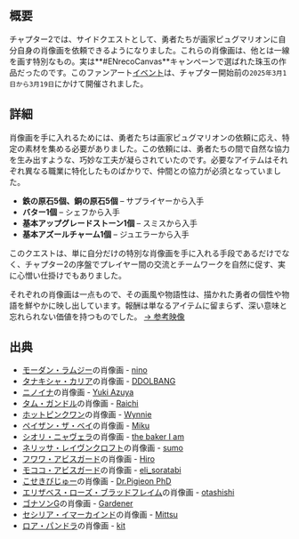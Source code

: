 <!-- title: 肖像画 -->

<!-- quote: これを見ると、なんだか懐かしい気持ちになる…… -->

<!-- chapters: 1 -->

<!-- images: (モーダン・ラムジーの肖像画), (タナキシャ・カリアの肖像画), (ニノイナの肖像画), (タム・ガンドルの肖像画), (ホットピンクワンの肖像画), (ペイザン・ザ・ベイの肖像画), (シオリ・ニャヴェラの肖像画), (ネリッサ・ジュリエット・レイヴンクロフトの肖像画), (フワワ・アビスガードの肖像画), (モココ・アビスガードの肖像画), (こせきびじゅーの肖像画), (エリザベス・ローズ・ブラッドフレイムの肖像画), (ゴナソンGの肖像画), (セシリア・イマーカインドの肖像画), (ロア・パンドラの肖像画) -->

<!-- model: false -->

## 概要

チャプター2では、サイドクエストとして、勇者たちが画家ピュグマリオンに自分自身の肖像画を依頼できるようになりました。これらの肖像画は、他とは一線を画す特別なもの。実は**#ENrecoCanvas**キャンペーンで選ばれた珠玉の作品だったのです。このファンアート[イベント](https://x.com/hololive_En/status/1895609934085325149)は、チャプター開始前の`2025年3月1日から3月19日`にかけて開催されました。

## 詳細

肖像画を手に入れるためには、勇者たちは画家ピュグマリオンの依頼に応え、特定の素材を集める必要がありました。この依頼には、勇者たちの間で自然な協力を生み出すような、巧妙な工夫が凝らされていたのです。必要なアイテムはそれぞれ異なる職業に特化したものばかりで、仲間との協力が必須となっていました。

- **鉄の原石5個、銅の原石5個** – サプライヤーから入手
- **バター1個** – シェフから入手
- **基本アップグレードストーン1個** – スミスから入手
- **基本アズールチャーム1個** – ジュエラーから入手

このクエストは、単に自分だけの特別な肖像画を手に入れる手段であるだけでなく、チャプター2の序盤でプレイヤー間の交流とチームワークを自然に促す、実に心憎い仕掛けでもありました。

それぞれの肖像画は一点もので、その画風や物語性は、描かれた勇者の個性や物語を鮮やかに映し出しています。報酬は単なるアイテムに留まらず、深い意味と忘れられない価値を持つものでした。
[→ 参考映像](https://www.youtube.com/live/CVF91CqGD80?si=xnTcW4oA0I5l5zax&t=4441)

## 出典

- [モーダン・ラムジー](#entry:calli-entry)の肖像画 - [nino](https://x.com/2nochuu/status/1902511940938952880)
- [タナキシャ・カリア](#entry:kiara-entry)の肖像画 - [DDOLBANG](https://x.com/DDOLBANG11/status/1901809462907896270/photo/1)
- [ニノイナ](#entry:ina-entry)の肖像画 - [Yuki Azuya](https://x.com/YukiAzuyaYuki/status/1897289589376815208/photo/1)
- [タム・ガンドル](#entry:kronii-entry)の肖像画 - [Raichi](https://x.com/KirisakiLychee/status/1902258670706237921)
- [ホットピンクワン](#entry:irys-entry)の肖像画 - [Wynnie](https://x.com/WynnTerra_/status/1902017659547353299)
- [ペイザン・ザ・ベイ](#entry:bae-entry)の肖像画 - [Miku](https://x.com/Mikururun/status/1899107067182411936/photo/1)
- [シオリ・ニャヴェラ](#entry:shiori-entry)の肖像画 - [the baker I am](https://x.com/imabaker111/status/1901017602388095009)
- [ネリッサ・レイヴンクロフト](#entry:nerissa-entry)の肖像画 - [sumo](https://x.com/sumo88_/status/1900190544602734862)
- [フワワ・アビスガード](#entry:fuwawa-entry)の肖像画 - [Hiro](https://x.com/hiroavrs/status/1902520304167203278/photo/1)
- [モココ・アビスガード](#entry:mococo-entry)の肖像画 - [eli_soratabi](https://x.com/elis_soratabi/status/1935579733976396182)
- [こせきびじゅー](#entry:bijou-entry)の肖像画 - [Dr.Pigieon PhD](https://x.com/PhdPigeon/status/1896821416395436357)
- [エリザベス・ローズ・ブラッドフレイム](#entry:liz-entry)の肖像画 - [otashishi](https://x.com/ashiartwork/status/1900196831394668961)
- [ゴナソンG](#entry:gigi-entry)の肖像画 - [Gardener](https://x.com/jhgardener_/status/1901266522120794617)
- [セシリア・イマーカインド](#entry:cecilia-entry)の肖像画 - [Mittsu](https://x.com/MittsumiA/status/1902371897985397070/photo/1)
- [ロア・パンドラ](#entry:raora-entry)の肖像画 - [kit](https://x.com/quartzquadrant/status/1902200030980649355)
